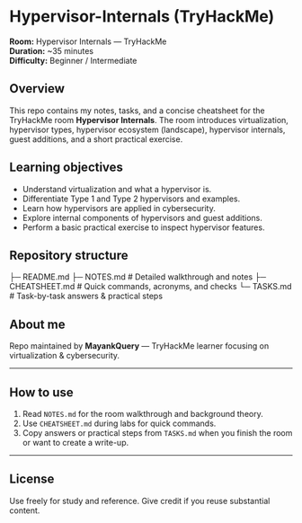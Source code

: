 # Hypervisor-Internals (TryHackMe)
**Room:** Hypervisor Internals — TryHackMe  
**Duration:** ~35 minutes  
**Difficulty:** Beginner / Intermediate  


## Overview
This repo contains my notes, tasks, and a concise cheatsheet for the TryHackMe room **Hypervisor Internals**. The room introduces virtualization, hypervisor types, hypervisor ecosystem (landscape), hypervisor internals, guest additions, and a short practical exercise.

## Learning objectives
- Understand virtualization and what a hypervisor is.
- Differentiate Type 1 and Type 2 hypervisors and examples.
- Learn how hypervisors are applied in cybersecurity.
- Explore internal components of hypervisors and guest additions.
- Perform a basic practical exercise to inspect hypervisor features.

## Repository structure
├─ README.md
├─ NOTES.md # Detailed walkthrough and notes
├─ CHEATSHEET.md # Quick commands, acronyms, and checks
└─ TASKS.md # Task-by-task answers & practical steps


## About me
Repo maintained by **MayankQuery** — TryHackMe learner focusing on virtualization & cybersecurity.

---

## How to use
1. Read `NOTES.md` for the room walkthrough and background theory.  
2. Use `CHEATSHEET.md` during labs for quick commands.  
3. Copy answers or practical steps from `TASKS.md` when you finish the room or want to create a write-up.

---

## License
Use freely for study and reference. Give credit if you reuse substantial content.
